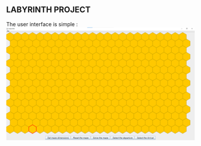 ## LABYRINTH PROJECT

The user interface is simple : 
![UserInterface!](./tp04/data/mazedefault.png)